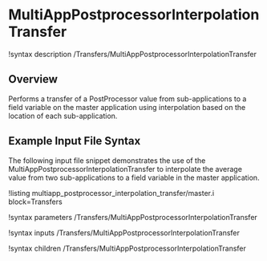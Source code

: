 # MultiAppPostprocessorInterpolationTransfer

!syntax description /Transfers/MultiAppPostprocessorInterpolationTransfer

## Overview

Performs a transfer of a PostProcessor value from sub-applications to a field variable on the
master application using interpolation based on the location of each sub-application.

## Example Input File Syntax

The following input file snippet demonstrates the use of the
MultiAppPostprocessorInterpolationTransfer to interpolate the average value from two sub-applications
to a field variable in the master application.

!listing multiapp_postprocessor_interpolation_transfer/master.i block=Transfers

!syntax parameters /Transfers/MultiAppPostprocessorInterpolationTransfer

!syntax inputs /Transfers/MultiAppPostprocessorInterpolationTransfer

!syntax children /Transfers/MultiAppPostprocessorInterpolationTransfer
